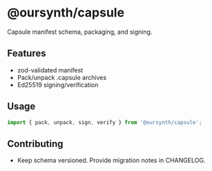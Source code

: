 # @oursynth/capsule

Capsule manifest schema, packaging, and signing.

## Features

- zod-validated manifest
- Pack/unpack .capsule archives
- Ed25519 signing/verification

## Usage

```ts
import { pack, unpack, sign, verify } from '@oursynth/capsule';
```

## Contributing

- Keep schema versioned. Provide migration notes in CHANGELOG.
